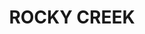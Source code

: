---
lastmod: '2025-04-06T06:05:20+00:00'
latitude: -29.99938637
layout: suburb
longitude: 150.2598195
postcode: '2390'
state: NSW
title: ROCKY CREEK
url: /nsw/rocky-creek/
---